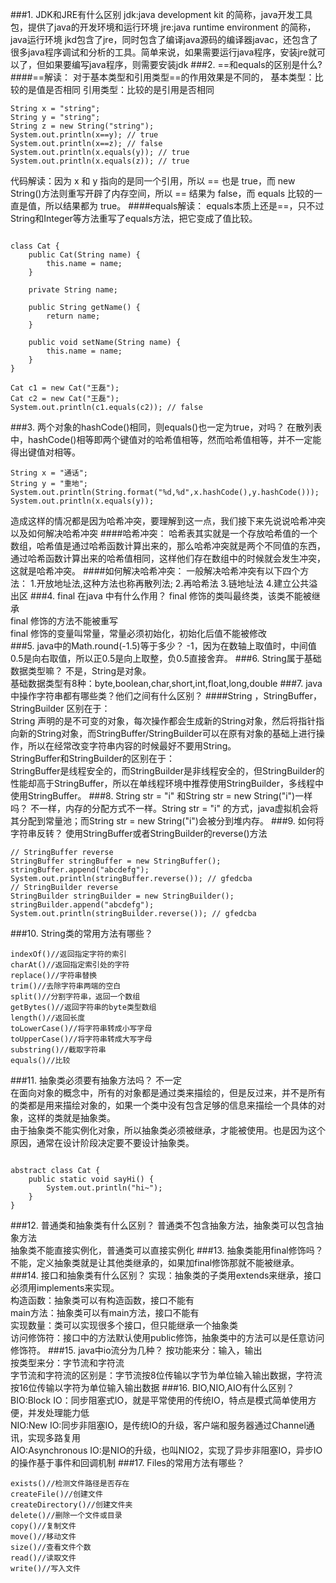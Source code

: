 ###1. JDK和JRE有什么区别
jdk:java development kit 的简称，java开发工具包，提供了java的开发环境和运行环境
jre:java runtime environment 的简称，java运行环境
jkd包含了jre，同时包含了编译java源码的编译器javac，还包含了很多java程序调试和分析的工具。简单来说，如果需要运行java程序，安装jre就可以了，但如果要编写java程序，则需要安装jdk
###2. ==和equals的区别是什么?
####==解读：
对于基本类型和引用类型==的作用效果是不同的，
基本类型：比较的是值是否相同
引用类型：比较的是引用是否相同
```
String x = "string";
String y = "string";
String z = new String("string");
System.out.println(x==y); // true
System.out.println(x==z); // false
System.out.println(x.equals(y)); // true
System.out.println(x.equals(z)); // true
```
代码解读：因为 x 和 y 指向的是同一个引用，所以 == 也是 true，而 new String()方法则重写开辟了内存空间，所以 == 结果为 false，而 equals 比较的一直是值，所以结果都为 true。
####equals解读：
equals本质上还是==，只不过String和Integer等方法重写了equals方法，把它变成了值比较。
```

class Cat {
    public Cat(String name) {
        this.name = name;
    }

    private String name;

    public String getName() {
        return name;
    }

    public void setName(String name) {
        this.name = name;
    }
}

Cat c1 = new Cat("王磊");
Cat c2 = new Cat("王磊");
System.out.println(c1.equals(c2)); // false
```
###3. 两个对象的hashCode()相同，则equals()也一定为true，对吗？
在散列表中，hashCode()相等即两个键值对的哈希值相等，然而哈希值相等，并不一定能得出键值对相等。
```
String x = "通话";
String y = "重地";
System.out.println(String.format("%d,%d",x.hashCode(),y.hashCode()));
System.out.println(x.equals(y));
```
造成这样的情况都是因为哈希冲突，要理解到这一点，我们接下来先说说哈希冲突以及如何解决哈希冲突
####哈希冲突：
哈希表其实就是一个存放哈希值的一个数组，哈希值是通过哈希函数计算出来的，那么哈希冲突就是两个不同值的东西，通过哈希函数计算出来的哈希值相同，这样他们存在数组中的时候就会发生冲突，这就是哈希冲突。
####如何解决哈希冲突：
一般解决哈希冲突有以下四个方法：
1.开放地址法,这种方法也称再散列法;
2.再哈希法
3.链地址法
4.建立公共溢出区
###4. final 在java 中有什么作用？
final 修饰的类叫最终类，该类不能被继承<br>
final 修饰的方法不能被重写<br>
final 修饰的变量叫常量，常量必须初始化，初始化后值不能被修改<br>
###5. java中的Math.round(-1.5)等于多少？
-1，因为在数轴上取值时，中间值0.5是向右取值，所以正0.5是向上取整，负0.5直接舍弃。
###6. String属于基础数据类型嘛？
不是，String是对象。<br>
基础数据类型有8种：byte,boolean,char,short,int,float,long,double
###7. java中操作字符串都有哪些类？他们之间有什么区别？
####String ，StringBuffer，StringBuilder
区别在于：<br>
String 声明的是不可变的对象，每次操作都会生成新的String对象，然后将指针指向新的String对象，而StringBuffer/StringBuilder可以在原有对象的基础上进行操作，所以在经常改变字符串内容的时候最好不要用String。<br>
StringBuffer和StringBuilder的区别在于：<br>
StringBuffer是线程安全的，而StringBuilder是非线程安全的，但StringBuilder的性能却高于StringBuffer，所以在单线程环境中推荐使用StringBuilder，多线程中使用StringBuffer。
###8. String str = "i" 和String str = new String("i")一样吗？
不一样，内存的分配方式不一样。String str = "i" 的方式，java虚拟机会将其分配到常量池；而String str = new String("i")会被分到堆内存。
###9. 如何将字符串反转？
使用StringBuffer或者StringBuilder的reverse()方法
```
// StringBuffer reverse
StringBuffer stringBuffer = new StringBuffer();
stringBuffer.append("abcdefg");
System.out.println(stringBuffer.reverse()); // gfedcba
// StringBuilder reverse
StringBuilder stringBuilder = new StringBuilder();
stringBuilder.append("abcdefg");
System.out.println(stringBuilder.reverse()); // gfedcba
```
###10. String类的常用方法有哪些？
```
indexOf()//返回指定字符的索引
charAt()//返回指定索引处的字符
replace()//字符串替换
trim()//去除字符串两端的空白
split()//分割字符串，返回一个数组
getBytes()//返回字符串的byte类型数组
length()//返回长度
toLowerCase()//将字符串转成小写字母
toUpperCase()//将字符串转成大写字母
substring()//截取字符串
equals()//比较
```
###11. 抽象类必须要有抽象方法吗？
不一定<br>
在面向对象的概念中，所有的对象都是通过类来描绘的，但是反过来，并不是所有的类都是用来描绘对象的，如果一个类中没有包含足够的信息来描绘一个具体的对象，这样的类就是抽象类。<br>
由于抽象类不能实例化对象，所以抽象类必须被继承，才能被使用。也是因为这个原因，通常在设计阶段决定要不要设计抽象类。
```

abstract class Cat {
    public static void sayHi() {
        System.out.println("hi~");
    }
}
```
###12. 普通类和抽象类有什么区别？
普通类不包含抽象方法，抽象类可以包含抽象方法<br>
抽象类不能直接实例化，普通类可以直接实例化
###13. 抽象类能用final修饰吗？
不能，定义抽象类就是让其他类继承的，如果加final修饰那就不能被继承。
###14. 接口和抽象类有什么区别？
实现：抽象类的子类用extends来继承，接口必须用implements来实现。<br>
构造函数：抽象类可以有构造函数，接口不能有<br>
main方法：抽象类可以有main方法，接口不能有<br>
实现数量：类可以实现很多个接口，但只能继承一个抽象类<br>
访问修饰符：接口中的方法默认使用public修饰，抽象类中的方法可以是任意访问修饰符。
###15. java中io流分为几种？
按功能来分：输入，输出<br>
按类型来分：字节流和字符流<br>
字节流和字符流的区别是：字节流按8位传输以字节为单位输入输出数据，字符流按16位传输以字符为单位输入输出数据
###16. BIO,NIO,AIO有什么区别？
BIO:Block IO：同步阻塞式IO，就是平常使用的传统IO，特点是模式简单使用方便，并发处理能力低<br>
NIO:New IO:同步非阻塞IO，是传统IO的升级，客户端和服务器通过Channel通讯，实现多路复用<br>
AIO:Asynchronous IO:是NIO的升级，也叫NIO2，实现了异步非阻塞IO，异步IO的操作基于事件和回调机制
###17. Files的常用方法有哪些？
```
exists()//检测文件路径是否存在
createFile()//创建文件
createDirectory()//创建文件夹
delete()//删除一个文件或目录
copy()//复制文件
move()//移动文件
size()//查看文件个数
read()//读取文件
write()//写入文件
```

